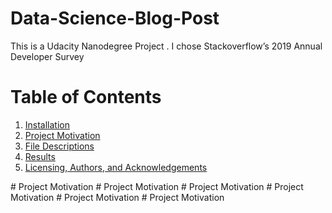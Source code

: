 # Data-Science-Blog-Post
This is a Udacity Nanodegree Project . I chose Stackoverflow’s 2019 Annual Developer Survey
# Table of Contents

1. [Installation](#inst)
2. [Project Motivation](#proj-mot)
3. [File Descriptions](#file)
5. [Results](#rs)
6. [Licensing, Authors, and Acknowledgements](#lics)   

<a name="proj-mot"/>
# Project Motivation
<a name="proj-mot"/>
# Project Motivation
<a name="proj-mot"/>
# Project Motivation
<a name="proj-mot"/>
# Project Motivation
<a name="proj-mot"/>
# Project Motivation
<a name="proj-mot"/>
# Project Motivation
